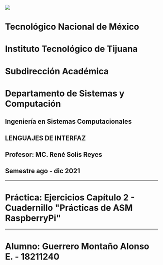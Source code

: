 ![](https://github.com/tectijuana/programasdecpp-agro07/blob/63a183d947300d5911d3b40f6ff39750001fed34/imagen/portadatcnm.png)

#    Tecnológico Nacional de México
#   Instituto Tecnológico de Tijuana
#        Subdirección Académica
# Departamento de Sistemas y Computación
##  Ingeniería en Sistemas Computacionales
##        LENGUAJES DE INTERFAZ
##   Profesor: MC. René Solis Reyes
##     Semestre ago - dic 2021
----
# Práctica: Ejercicios Capítulo 2 - Cuadernillo "Prácticas de ASM RaspberryPi"
----

# Alumno: Guerrero Montaño Alonso E. - 18211240
